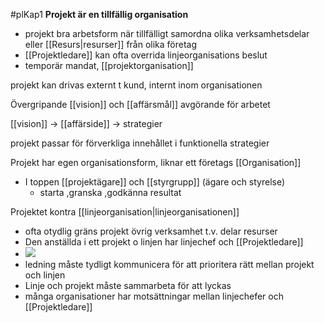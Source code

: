 #plKap1
**Projekt är en tillfällig organisation**
- projekt bra arbetsform när tillfälligt samordna olika verksamhetsdelar eller [[Resurs|resurser]] från olika företag
- [[Projektledare]] kan ofta overrida linjeorganisations beslut
- temporär mandat, [[projektorganisation]]

projekt kan drivas externt t kund, internt inom organisationen

Övergripande [[vision]] och [[affärsmål]] avgörande för arbetet

[[vision]] → [[affärside]] → strategier

projekt passar för förverkliga innehållet i funktionella strategier

Projekt har egen organisationsform, liknar ett företags [[Organisation]]
- I toppen [[projektägare]] och [[styrgrupp]] (ägare och styrelse)
	- starta ,granska ,godkänna resultat


Projektet kontra [[linjeorganisation|linjeorganisationen]]
- ofta otydlig gräns projekt övrig verksamhet t.v. delar resurser
- Den anställda i ett projekt o linjen har linjechef och [[Projektledare]]
- ![](https://lh7-us.googleusercontent.com/8BJ-a-afgNCd7udPw4kuB20oGEdKpDc6QYBwMqNZsJxGOIPFq0UpyjLBI0bNYvhXjZrMz5zcorlGf-H8C4m_GvZvHTwN06spVLm2Inzn_C2beKRYiI_CV95gAPOpUnvLk7vHDRGhT4jGU5RsNqMINQo)
- ledning måste tydligt kommunicera för att prioritera rätt mellan projekt och linjen
- Linje och projekt måste sammarbeta för att lyckas
- många organisationer har motsättningar mellan linjechefer och [[Projektledare]]


